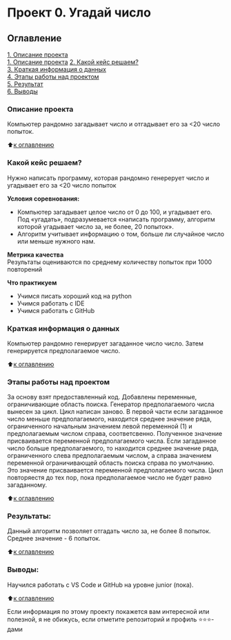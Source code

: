 # Проект 0. Угадай число

## Оглавление  
[1. Описание проекта](.README.#Описание-проекта)  
[1. Описание проекта](.README.md#Описание-проекта)
[2. Какой кейс решаем?](.README.md#Какой-кейс-решаем)  
[3. Краткая информация о данных](.README.md#Краткая-информация-о-данных)  
[4. Этапы работы над проектом](.README.md#Этапы-работы-над-проектом)  
[5. Результат](.README.md#Результат)    
[6. Выводы](.README.md#Выводы) 

### Описание проекта    
Компьютер рандомно загадывает число и отгадывает его за <20 число попыток.

:arrow_up:[к оглавлению](_)


### Какой кейс решаем?    
Нужно написать программу, которая рандомно генерерует число и угадывает его за <20 число попыток

**Условия соревнования:**  
- Компьютер загадывает целое число от 0 до 100, и угадывает его. Под «угадать», подразумевается «написать программу, алгоритм которой угадывает число за, не более, 20 попыток».
- Алгоритм учитывает информацию о том, больше ли случайное число или меньше нужного нам.

**Метрика качества**     
Результаты оцениваются по среднему количеству попыток при 1000 повторений

**Что практикуем**     
* Учимся писать хороший код на python
* Учимся работать с IDE
* Учимся работать с GitHub


### Краткая информация о данных
Компьютер рандомно генерирует загаданное число число. Затем генерируется предполагаемое число.
  
:arrow_up:[к оглавлению](.README.md#Оглавление)


### Этапы работы над проектом  
За основу взят предоставленный код. 
Добавлены переменные, ограничивающие область поиска.
Генератор предполагаемого числа вынесен за цикл.
Цикл написан заново. В первой части если загаданное число меньше предполагаемого, находится среднее значение ряда, ограниченного начальным значением левой переменной (1) и предполагаемым числом справа, соответсвенно. Полученное значение присваивается переменной предполагаемого числа.
Если загаданное число больше предполагаемого, то находится среднее значение ряда, ограниченного слева предполагаемым числом, а справа значением переменной ограничивающей область поиска справа по умолчанию. Это значение присваивается переменной предполагаемого числа.
Цикл повторяестя до тех пор, пока предполагаемое число не будет равно загаданному.


:arrow_up:[к оглавлению](.README.md#Оглавление)


### Результаты:  
Данный алгоритм позволяет отгадать число за, не более 8 попыток. Среднее значение - 6 попыток.

:arrow_up:[к оглавлению](.README.md#Оглавление)


### Выводы:  
Научился работать с VS Code и GitHub на уровне junior (пока).

:arrow_up:[к оглавлению](.README.md#Оглавление)


Если информация по этому проекту покажется вам интересной или полезной, я не обижусь, если отметите репозиторий и профиль ⭐️⭐️⭐️-дами
